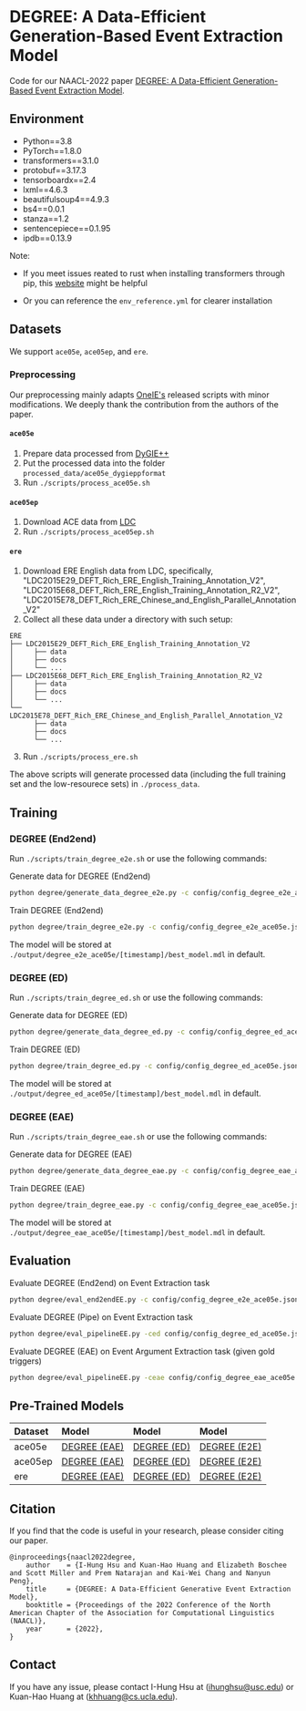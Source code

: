 # DEGREE: A Data-Efficient Generation-Based Event Extraction Model

Code for our NAACL-2022 paper [DEGREE: A Data-Efficient Generation-Based Event Extraction Model](https://arxiv.org/abs/2108.12724).

## Environment
- Python==3.8
- PyTorch==1.8.0
- transformers==3.1.0 
- protobuf==3.17.3
- tensorboardx==2.4
- lxml==4.6.3
- beautifulsoup4==4.9.3
- bs4==0.0.1
- stanza==1.2
- sentencepiece==0.1.95
- ipdb==0.13.9


Note: 
- If you meet issues reated to rust when installing transformers through pip, this
[website](https://programmerah.com/solved-transformers-install-error-error-cant-find-rust-compiler-50679/) might be helpful

- Or you can reference the `env_reference.yml` for clearer installation

## Datasets

We support `ace05e`, `ace05ep`, and `ere`. 

### Preprocessing
Our preprocessing mainly adapts [OneIE's](https://blender.cs.illinois.edu/software/oneie/) released scripts with minor modifications. We deeply thank the contribution from the authors of the paper.

#### `ace05e`
1. Prepare data processed from [DyGIE++](https://github.com/dwadden/dygiepp#ace05-event)
2. Put the processed data into the folder `processed_data/ace05e_dygieppformat`
3. Run `./scripts/process_ace05e.sh`

#### `ace05ep`
1. Download ACE data from [LDC](https://catalog.ldc.upenn.edu/LDC2006T06)
2. Run `./scripts/process_ace05ep.sh`

#### `ere`
1. Download ERE English data from LDC, specifically, "LDC2015E29_DEFT_Rich_ERE_English_Training_Annotation_V2", "LDC2015E68_DEFT_Rich_ERE_English_Training_Annotation_R2_V2", "LDC2015E78_DEFT_Rich_ERE_Chinese_and_English_Parallel_Annotation_V2"
2. Collect all these data under a directory with such setup:
```
ERE
├── LDC2015E29_DEFT_Rich_ERE_English_Training_Annotation_V2
│     ├── data
│     ├── docs
│     └── ...
├── LDC2015E68_DEFT_Rich_ERE_English_Training_Annotation_R2_V2
│     ├── data
│     ├── docs
│     └── ...
└── LDC2015E78_DEFT_Rich_ERE_Chinese_and_English_Parallel_Annotation_V2
      ├── data
      ├── docs
      └── ...
```
3. Run `./scripts/process_ere.sh`

The above scripts will generate processed data (including the full training set and the low-resourece sets) in `./process_data`.

## Training

### DEGREE (End2end)

Run `./scripts/train_degree_e2e.sh` or use the following commands:

Generate data for DEGREE (End2end)
```Bash
python degree/generate_data_degree_e2e.py -c config/config_degree_e2e_ace05e.json
```

Train DEGREE (End2end)
```Bash
python degree/train_degree_e2e.py -c config/config_degree_e2e_ace05e.json
```

The model will be stored at `./output/degree_e2e_ace05e/[timestamp]/best_model.mdl` in default.

### DEGREE (ED)

Run `./scripts/train_degree_ed.sh` or use the following commands:

Generate data for DEGREE (ED)
```Bash
python degree/generate_data_degree_ed.py -c config/config_degree_ed_ace05e.json
```

Train DEGREE (ED)
```Bash
python degree/train_degree_ed.py -c config/config_degree_ed_ace05e.json
```

The model will be stored at `./output/degree_ed_ace05e/[timestamp]/best_model.mdl` in default.

### DEGREE (EAE)

Run `./scripts/train_degree_eae.sh` or use the following commands:

Generate data for DEGREE (EAE)
```Bash
python degree/generate_data_degree_eae.py -c config/config_degree_eae_ace05e.json
```

Train DEGREE (EAE)

```Bash
python degree/train_degree_eae.py -c config/config_degree_eae_ace05e.json
```

The model will be stored at `./output/degree_eae_ace05e/[timestamp]/best_model.mdl` in default.

## Evaluation

Evaluate DEGREE (End2end) on Event Extraction task 
```Bash
python degree/eval_end2endEE.py -c config/config_degree_e2e_ace05e.json -e [e2e_model]
```

Evaluate DEGREE (Pipe) on Event Extraction task 
```Bash
python degree/eval_pipelineEE.py -ced config/config_degree_ed_ace05e.json -ceae config/config_degree_eae_ace05e.json -ed [ed_model] -eae [eae_model]
```

Evaluate DEGREE (EAE) on Event Argument Extraction task (given gold triggers)

```Bash
python degree/eval_pipelineEE.py -ceae config/config_degree_eae_ace05e.json -eae [eae_model] -g
```

## Pre-Trained Models

| Dataset        | Model        | Model          | Model        |
| :------------- | :----------- | :------------- | :----------- |
| ace05e         | [DEGREE (EAE)](https://drive.google.com/file/d/1M6MMCGOE6sZeTXlmhwYts3iWhFuZk8TT/view?usp=sharing) | [DEGREE (ED)](https://drive.google.com/file/d/1Q0M_lf4jrQNiF6v-P1BxfMoBsU4GG7OW/view?usp=sharing) | [DEGREE (E2E)](https://drive.google.com/file/d/13iNZBVU2bGecQBkSIuNmR6Ob7fKEM1e9/view?usp=sharing) |
| ace05ep        | [DEGREE (EAE)](https://drive.google.com/file/d/1GbeHVvgX3x4FRMJjgvLExPWXWp-WM75C/view?usp=sharing) | [DEGREE (ED)](https://drive.google.com/file/d/1MZkeli2J12ThDatA-c_5CFXbf5IDr8nr/view?usp=sharing) | [DEGREE (E2E)](https://drive.google.com/file/d/1lWD8oOscw8l-HLiy2WYpM3QicKmND3KM/view?usp=sharing) |
| ere            | [DEGREE (EAE)](https://drive.google.com/file/d/1MFYIlFdIStSGl4mmYyRzhuLWBkkQyn4V/view?usp=sharing) | [DEGREE (ED)](https://drive.google.com/file/d/1HZCBYJpR2glMqCukxj4blHLkr8RRNKKE/view?usp=sharing) | [DEGREE (E2E)](https://drive.google.com/file/d/16Mv-C2ZpQS6K3IqbgYMFxAibtOLD9x-t/view?usp=sharing) |


## Citation

If you find that the code is useful in your research, please consider citing our paper.

    @inproceedings{naacl2022degree,
        author    = {I-Hung Hsu and Kuan-Hao Huang and Elizabeth Boschee and Scott Miller and Prem Natarajan and Kai-Wei Chang and Nanyun Peng},
        title     = {DEGREE: A Data-Efficient Generative Event Extraction Model},
        booktitle = {Proceedings of the 2022 Conference of the North American Chapter of the Association for Computational Linguistics (NAACL)},
        year      = {2022},
    }

## Contact

If you have any issue, please contact I-Hung Hsu at (ihunghsu@usc.edu) or
Kuan-Hao Huang at (khhuang@cs.ucla.edu).
